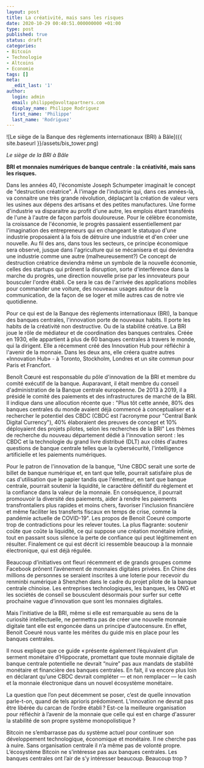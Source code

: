 ```yaml
---
layout: post
title: La créativité, mais sans les risques
date: 2020-10-29 00:40:51.000000000 +01:00
type: post
published: true
status: draft
categories:
- Bitcoin
- Technologie
- Altcoins
- Economie
tags: []
meta:
  _edit_last: '1'
author:
  login: admin
  email: philippe@avoltapartners.com
  display_name: Philippe Rodriguez
  first_name: 'Philippe'
  last_name: 'Rodriguez'
---
```


![Le siège de la Banque des règlements internationaux (BRI) à Bâle]({{ site.baseurl }}/assets/bis_tower.png)

_Le siège de la BRI à Bâle_

**BRI et monnaies numériques de banque centrale : la créativité, mais sans les risques.** 


Dans les années 40, l'économiste Joseph Schumpeter imaginait le concept de "destruction créatrice". À l'image de l'industrie qui, dans ces années-là, va connaitre une très grande révolution, déplaçant la création de valeur vers les usines aux dépens des artisans et des petites manufactures. Une forme d'industrie va disparaitre au profit d'une autre, les emplois étant transférés de l'une à l'autre de façon parfois douloureuse. 
Pour le célèbre économiste, la croissance de l'économie, le progrès passaient essentiellement par l'imagination des entrepreneurs qui en changeant le statuquo d'une industrie proposaient à la fois de détruire une industrie et d'en créer une nouvelle. 
Au fil des ans, dans tous les secteurs, ce principe économique sera observé, jusque dans l'agriculture qui se mécanisera et qui deviendra une industrie comme une autre (malheureusement?) 
Ce concept de destruction créatrice deviendra même un symbole de la nouvelle économie, celles des startups qui prônent la disruption, sorte d'interférence dans la marche du progrès, une direction nouvelle prise par les innovateurs pour bousculer l'ordre établi. Ce sera le cas de l'arrivée des applications mobiles pour commander une voiture, des nouveaux usages autour de la communication, de la façon de se loger et mille autres cas de notre vie quotidienne.   

Pour ce qui est de la Banque des règlements internationaux (BRI), la banque des banques centrales, l'innovation porte de nouveaux habits. Il porte les habits de la créativité non destructive. Ou de la stabilité créative. 
La BRI joue le rôle de médiateur et de coordination des banques centrales. Créée en 1930, elle appartient à plus de 60 banques centrales à travers le monde, qui la dirigent.  Elle a récemment créé des Innovation Hub pour réfléchir à l'avenir de la monnaie. Dans les deux ans, elle créera quatre autres «Innovation Hub» - à Toronto, Stockholm, Londres et un site commun pour Paris et Francfort. 

Benoît Cœuré est responsable du pôle d'innovation de la BRI et membre du comité exécutif de la banque. Auparavant, il était membre du conseil d'administration de la Banque centrale européenne. De 2013 à 2019, il a présidé le comité des paiements et des infrastructures de marché de la BRI. Il indique dans une allocution récente que : "Plus tôt cette année, 80% des banques centrales du monde avaient déjà commencé à conceptualiser et à rechercher le potentiel des CBDC (CBDC est l'acronyme pour "Central Bank Digital Currency"), 40% élaboraient des preuves de concept et 10% déployaient des projets pilotes, selon les recherches de la BRI" Les thèmes de recherche du nouveau département dédié à l'innovation seront : les CBDC et la technologie du grand livre distribué (DLT) aux côtés d'autres questions de banque centrale telles que la cybersécurité, l'intelligence artificielle et les paiements numériques. 

Pour le patron de l'innovation de la banque, "Une CBDC serait une sorte de billet de banque numérique et, en tant que telle, pourrait satisfaire plus de cas d'utilisation que le papier tandis que l'émetteur, en tant que banque centrale, pourrait soutenir la liquidité, le caractère définitif du règlement et la confiance dans la valeur de la monnaie. En conséquence, il pourrait promouvoir la diversité des paiements, aider à rendre les paiements transfrontaliers plus rapides et moins chers, favoriser l'inclusion financière et même faciliter les transferts fiscaux en temps de crise, comme la pandémie actuelle de COVID-19". 
Les propos de Benoit Coeuré comporte trop de contradictions pour les relever toutes.   La plus flagrante: soutenir coûte que coûte la liquidité, ce qui suppose une création monétaire infinie, tout en passant sous silence la perte de confiance qui peut légitimement en résulter.
Finalement ce qui est décrit ici ressemble beaucoup à la monnaie électronique, qui est déjà régulée. 

Beaucoup d’initiatives ont fleuri récemment et de grands groupes comme Facebook prônent l’avènement de monnaies digitales privées. En Chine des millions de personnes se seraient inscrites à une loterie pour recevoir du renminbi numérique à Shenzhen dans le cadre du projet pilote de la banque centrale chinoise. Les entreprises technologiques, les banques, les ONG et les sociétés de conseil se bousculent désormais pour surfer sur cette prochaine vague d’innovation que sont les monnaies digitales.

Mais l’initiative de la BRI, même si elle est remarquable au sens de la curiosité intellectuelle, ne permettra pas de créer une nouvelle monnaie digitale tant elle est engoncée dans un principe d’autocensure. En effet, Benoit Coeuré nous vante les mérites du guide mis en place pour les banques centrales. 

Il nous explique que ce guide « présente également l’équivalent d’un serment monétaire d’Hippocrate, promettant que toute monnaie digitale de banque centrale potentielle ne devrait “nuire” pas aux mandats de stabilité monétaire et financière des banques centrales. En fait, il va encore plus loin en déclarant qu’une CBDC devrait compléter — et non remplacer — le cash et la monnaie électronique dans un nouvel écosystème monétaire.  

La question que l’on peut décemment se poser, c’est de quelle innovation parle-t-on, quand de tels aprioris prédominent. L’innovation ne devrait pas être libérée du carcan de l’ordre établi ? Est-ce la meilleure organisation pour réfléchir à l’avenir de la monnaie que celle qui est en charge d'assurer la stabilité de son propre système monopolistique ?  

Bitcoin ne s’embarrasse pas du système actuel pour continuer son développement technologique, économique et monétaire. Il ne cherche pas à nuire. Sans organisation centrale il n’a même pas de volonté propre. 
L’écosystème Bitcoin ne s’intéresse pas aux banques centrales. Les banques centrales ont l’air de s’y intéresser beaucoup. Beaucoup trop ?